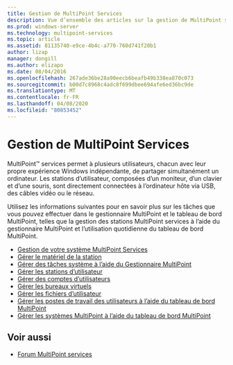 ```yaml
---
title: Gestion de MultiPoint Services
description: Vue d’ensemble des articles sur la gestion de MultiPoint services
ms.prod: windows-server
ms.technology: multipoint-services
ms.topic: article
ms.assetid: 81135740-e9ce-4b4c-a770-760d741f20b1
author: lizap
manager: dongill
ms.author: elizapo
ms.date: 08/04/2016
ms.openlocfilehash: 267ade36be28a90eecb6beafb49b338ea870c073
ms.sourcegitcommit: b00d7c8968c4adc8f699dbee694afe6ed36bc9de
ms.translationtype: MT
ms.contentlocale: fr-FR
ms.lasthandoff: 04/08/2020
ms.locfileid: "80853452"
---
```

# <a name="managing-multipoint-services"></a>Gestion de MultiPoint Services
MultiPoint&trade; services permet à plusieurs utilisateurs, chacun avec leur propre expérience Windows indépendante, de partager simultanément un ordinateur. Les stations d’utilisateur, composées d’un moniteur, d’un clavier et d’une souris, sont directement connectées à l’ordinateur hôte via USB, des câbles vidéo ou le réseau.  
  
Utilisez les informations suivantes pour en savoir plus sur les tâches que vous pouvez effectuer dans le gestionnaire MultiPoint et le tableau de bord MultiPoint, telles que la gestion des stations MultiPoint services à l’aide du gestionnaire MultiPoint et l’utilisation quotidienne du tableau de bord MultiPoint.  
  
  
-   [Gestion de votre système MultiPoint Services](Managing-Your-MultiPoint-Services-System.md)  
-   [Gérer le matériel de la station](Manage-Station-Hardware.md)  
-   [Gérer des tâches système à l’aide du Gestionnaire MultiPoint](Manage-System-Tasks-Using-MultiPoint-Manager.md)  
-   [Gérer les stations d’utilisateur](Manage-User-Stations.md)  
-   [Gérer des comptes d’utilisateurs](Manage-User-Accounts.md)  
-   [Gérer les bureaux virtuels](Manage-Virtual-Desktops.md)  
-   [Gérer les fichiers d’utilisateur](Manage-User-Files.md)  
-   [Gérer les postes de travail des utilisateurs à l’aide du tableau de bord MultiPoint](Manage-User-Desktops-Using-MultiPoint-Dashboard.md)  
-   [Gérer les systèmes MultiPoint à l’aide du tableau de bord MultiPoint](Manage-MultiPoint-Systems-Using-MultiPoint-Dashboard.md)  
  
## <a name="see-also"></a>Voir aussi  
  
-   [Forum MultiPoint services](https://social.technet.microsoft.com/Forums/windowsserver/home?forum=windowsmultipointserver&filter=alltypes&sort=lastpostdesc)  